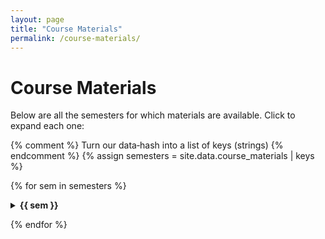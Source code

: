 ```yaml
---
layout: page
title: "Course Materials"
permalink: /course-materials/
---
```


# Course Materials

Below are all the semesters for which materials are available. Click to expand each one:

{% comment %}
  Turn our data‐hash into a list of keys (strings)
{% endcomment %}
{% assign semesters = site.data.course_materials | keys %}

{% for sem in semesters %}
<details>
  <summary><strong>{{ sem }}</strong></summary>

  {% assign lectures = site.data.course_materials[sem] %}
  <ul>
    {% for lec in lectures %}
      <li>
        <strong>Lecture {{ lec.number }}: {{ lec.title }}</strong>
        <ul>
          {% for f in lec.files %}
            <li><a href="{{ f.url }}">{{ f.name }}</a></li>
          {% endfor %}
        </ul>
      </li>
    {% endfor %}
  </ul>
</details>

{% endfor %}

